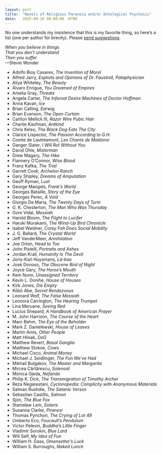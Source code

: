 ```yaml
---
layout: post
title:  "Novels of Religious Paranoia and/or Ontological Psychosis"
date:   2025-09-26 00:00:00 -0700
---
```


No one understands my insistence that this is my favorite thing, so here’s a list (one per author for brevity). Please [send suggestions](mailto:matthew@knucklebones.rip).

*When you believe in things  
That you don’t understand  
Then you suffer*  
—Stevie Wonder  
  
  
- Adolfo Bioy Casares, *The Invention of Morel*
- Alfred Jarry, *Exploits and Opinions of Dr. Faustroll, Pataphysician*
- Aliya Whiteley, *The Beauty*
- Álvaro Enrigue, *You Dreamed of Empires*
- Amelia Gray, *Threats*
- Angela Carter, *The Infernal Desire Machines of Doctor Hoffman*
- Anna Kavan, *Ice*
- Brian Catling, *Earwig*
- Brian Evanson, *The Open Curtain*
- Carlton Mellick III, *Razor Wire Pubic Hair*
- Charlie Kaufman, *Antkind*
- Chris Kelso, *The Black Dog Eats The City*
- Clarice Lispector, *The Passion According to G.H.*
- Comte de Lautréamont, *Les Chants de Maldoror*
- Danger Slater, *I Will Rot Without You*
- David Ohle, *Motorman*
- Drew Magary, *The Hike*
- Flannery O’Connor, *Wise Blood*
- Franz Kafka, *The Trial*
- Garrett Cook, *Archelon Ranch*
- Gary Shipley, *Dreams of Amputation*
- Geoff Ryman, *Lust*
- George Mangels, *Frank’s World*
- Georges Bataille, *Story of the Eye*
- Georges Perec, *A Void*
- Giorgio De Maria, *The Twenty Days of Turin*
- G. K. Chesterton, *The Man Who Was Thursday*
- Gore Vidal, *Messiah*
- Harold Bloom, *The Flight to Lucifer*
- Haruki Murakami, *The Wind-Up Bird Chronicle*
- Isabel Waidner, *Corey Fah Does Social Mobility*
- J. G. Ballard, *The Crystal World*
- Jeff VanderMeer, *Annihilation*
- Joe Orton, *Head to Toe*
- John Pistelli, *Portraits and Ashes*
- Jordan Krall, *Humanity Is The Devil*
- Joris-Karl Huysmans, *Là-bas*
- José Donoso, *The Obscene Bird of Night*
- Joyce Gary, *The Horse’s Mouth*
- Kem Nunn, *Unassigned Territory*
- Kevin L. Donihe, *House of Houses*
- Kirk Jones, *Die Empty*
- Kōbō Abe, *Secret Rendezvous*
- Leonard Wolf, *The False Messiah*
- Leonora Carrington, *The Hearing Trumpet*
- Lina Meruane, *Seeing Red*
- Lucius Shepard, *A Handbook of American Prayer*
- M. John Harrison, *The Course of the Heart*
- Marc Behm, *The Eye of the Beholder*
- Mark Z. Danielewski, *House of Leaves*
- Martin Amis, *Other People*
- Matt Hlinak, *DoG*
- Matthew Revert, *Basal Ganglia*
- Matthew Stokoe, *Cows*
- Michael Cisco, *Animal Money*
- Michael J. Seidlinger, *The Fun We’ve Had*
- Mikhail Bulgakov, *The Master and Margarita*
- Mircea Cărtărescu, *Solenoid*
- Mónica Ojeda, *Nefando*
- Philip K. Dick, *The Transmigration of Timothy Archer*
- Reza Negarestani, *Cyclonopedia: Complicity with Anonymous Materials*
- Salman Rushdie, *The Satanic Verses*
- Sebastian Castillo, *Salmon*
- Sjón, *The Blue Fox*
- Stanisław Lem, *Solaris*
- Susanna Clarke, *Piranesi*
- Thomas Pynchon, *The Crying of Lot 49*
- Umberto Eco, *Foucault’s Pendulum*
- Victor Pelevin, *Buddha’s Little Finger*
- Vladimir Sorokin, *Blue Lard*
- Will Self, *My Idea of Fun*
- William H. Gass, *Omensetter’s Luck*
- William S. Burroughs, *Naked Lunch*